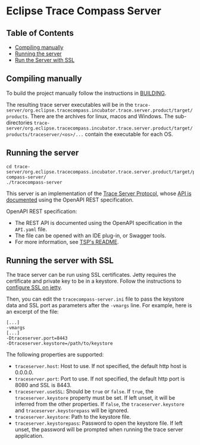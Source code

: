 # Eclipse Trace Compass Server

## Table of Contents

<!-- START doctoc generated TOC please keep comment here to allow auto update -->
<!-- DON'T EDIT THIS SECTION, INSTEAD RE-RUN doctoc TO UPDATE -->

- [Compiling manually](#compiling-manually)
- [Running the server](#running-the-server)
- [Run the Server with SSL](#running-the-server-with-ssl)

<!-- END doctoc generated TOC please keep comment here to allow auto update -->

## Compiling manually

To build the project manually follow the instructions in [BUILDING](../BUILDING).

The resulting trace server executables will be in the
`trace-server/org.eclipse.tracecompass.incubator.trace.server.product/target/products`.
There are the archives for linux, macos and Windows. The sub-directories
`trace-server/org.eclipse.tracecompass.incubator.trace.server.product/target/products/traceserver/<os>/...`
contain the executable for each OS.

## Running the server

    cd trace-server/org.eclipse.tracecompass.incubator.trace.server.product/target/products/traceserver/linux/gtk/x86_64/trace-compass-server/
    ./tracecompass-server

This server is an implementation of the [Trace Server Protocol](https://github.com/theia-ide/trace-server-protocol),
whose [API is documented](https://theia-ide.github.io/trace-server-protocol/) using the OpenAPI REST specification.

OpenAPI REST specification:

- The REST API is documented using the OpenAPI specification in the `API.yaml` file.
- The file can be opened with an IDE plug-in, or Swagger tools.
- For more information, see [TSP's README](https://github.com/theia-ide/trace-server-protocol/blob/master/README.md#how-to).

## Running the server with SSL

The trace server can be run using SSL certificates.
Jetty requires the certificate and private key to be in a keystore.
Follow the instructions to [configure SSL on jetty](https://www.eclipse.org/jetty/documentation/current/configuring-ssl.html).

Then, you can edit the `tracecompass-server.ini` file to pass the keystore data and SSL port as parameters after the `-vmargs` line.
For example, here is an excerpt of the file:

    [...]
    -vmargs
    [...]
    -Dtraceserver.port=8443
    -Dtraceserver.keystore=/path/to/keystore

The following properties are supported:

- `traceserver.host`: Host to use. If not specified, the default http host is 0.0.0.0.
- `traceserver.port`: Port to use. If not specified, the default http port is 8080 and SSL is 8443.
- `traceserver.useSSL`: Should be `true` or `false`. If `true`, the `traceserver.keystore` property must be set. If left unset, it will be inferred from the other properties. If `false`, the `traceserver.keystore` and `traceserver.keystorepass` will be ignored.
- `traceserver.keystore`: Path to the keystore file.
- `traceserver.keystorepass`: Password to open the keystore file. If left unset, the password will be prompted when running the trace server application.
